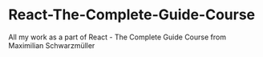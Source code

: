 # React-The-Complete-Guide-Course
All my work as a part of React - The Complete Guide  Course from Maximilian Schwarzmüller
